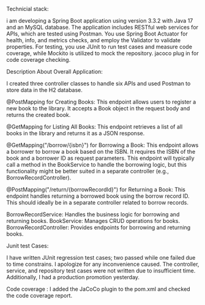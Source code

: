Technicial stack:

i am developing a Spring Boot application using version 3.3.2 with Java 17 and an MySQL database. The application includes RESTful web services for APIs, which are tested using Postman. You use Spring Boot Actuator for health, info, and metrics checks, and employ the Validator to validate properties. For testing, you use JUnit to run test cases and measure code coverage, while Mockito is utilized to mock the repository. jacoco plug in for code coverage checking.

Description About Overall Application:

I created three controller classes to handle six APIs and used Postman to store data in the H2 database.

@PostMapping for Creating Books: This endpoint allows users to register a new book to the library. It accepts a Book object in the request body and returns the created book.

@GetMapping for Listing All Books: This endpoint retrieves a list of all books in the library and returns it as a JSON response.

@GetMapping("/borrow/{isbn}") for Borrowing a Book: This endpoint allows a borrower to borrow a book based on the ISBN. It requires the ISBN of the book and a borrower ID as request parameters. This endpoint will typically call a method in the BookService to handle the borrowing logic, but this functionality might be better suited in a separate controller (e.g., BorrowRecordController).

@PostMapping("/return/{borrowRecordId}") for Returning a Book: This endpoint handles returning a borrowed book using the borrow record ID. This should ideally be in a separate controller related to borrow records.

BorrowRecordService: Handles the business logic for borrowing and returning books. BookService: Manages CRUD operations for books. BorrowRecordController: Provides endpoints for borrowing and returning books.

Junit test Cases:

I have written JUnit regression test cases; two passed while one failed due to time constrains. I apologize for any inconvenience caused. The controller, service, and repository test cases were not written due to insufficient time. Additionally, I had a production promotion yesterday.

Code coverage :
I added the JaCoCo plugin to the pom.xml and checked the code coverage report.



